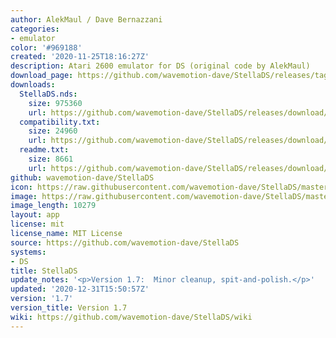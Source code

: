```yaml
---
author: AlekMaul / Dave Bernazzani
categories:
- emulator
color: '#969188'
created: '2020-11-25T18:16:27Z'
description: Atari 2600 emulator for DS (original code by AlekMaul)
download_page: https://github.com/wavemotion-dave/StellaDS/releases/tag/1.7
downloads:
  StellaDS.nds:
    size: 975360
    url: https://github.com/wavemotion-dave/StellaDS/releases/download/1.7/StellaDS.nds
  compatibility.txt:
    size: 24960
    url: https://github.com/wavemotion-dave/StellaDS/releases/download/1.7/compatibility.txt
  readme.txt:
    size: 8661
    url: https://github.com/wavemotion-dave/StellaDS/releases/download/1.7/readme.txt
github: wavemotion-dave/StellaDS
icon: https://raw.githubusercontent.com/wavemotion-dave/StellaDS/master/logo.bmp
image: https://raw.githubusercontent.com/wavemotion-dave/StellaDS/master/arm9/gfx/bgTop.png
image_length: 10279
layout: app
license: mit
license_name: MIT License
source: https://github.com/wavemotion-dave/StellaDS
systems:
- DS
title: StellaDS
update_notes: '<p>Version 1.7:  Minor cleanup, spit-and-polish.</p>'
updated: '2020-12-31T15:50:57Z'
version: '1.7'
version_title: Version 1.7
wiki: https://github.com/wavemotion-dave/StellaDS/wiki
---
```

